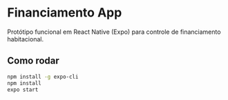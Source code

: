 # Financiamento App

Protótipo funcional em React Native (Expo) para controle de financiamento habitacional.

## Como rodar
```bash
npm install -g expo-cli
npm install
expo start
```
